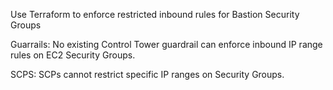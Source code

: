 Use Terraform to enforce restricted inbound rules for Bastion Security Groups

Guarrails:
No existing Control Tower guardrail can enforce inbound IP range rules on EC2 Security Groups.

SCPS:
SCPs cannot restrict specific IP ranges on Security Groups.